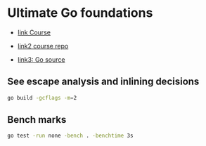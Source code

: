 # Ultimate Go foundations

- [link Course](https://courses.ardanlabs.com/courses/take/ultimate-go-advanc-concepts/lessons/7419530-5-3-1-conversion-assertions-part-1)

- [link2 course repo](https://github.com/ardanlabs/gotraining)

- [link3: Go source](https://github.com/golang/go)

## See escape analysis and inlining decisions

```sh
go build -gcflags -m=2
```

## Bench marks

```sh
go test -run none -bench . -benchtime 3s
```

